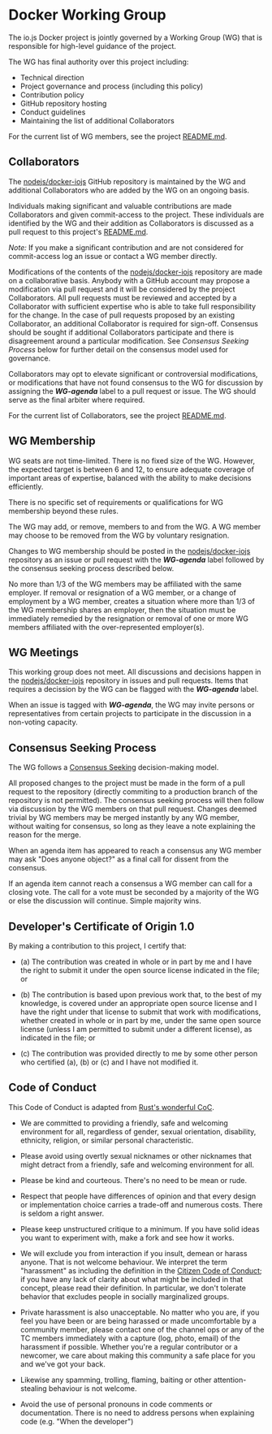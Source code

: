 # Docker Working Group

The io.js Docker project is jointly governed by a Working Group (WG)
that is responsible for high-level guidance of the project.

The WG has final authority over this project including:

* Technical direction
* Project governance and process (including this policy)
* Contribution policy
* GitHub repository hosting
* Conduct guidelines
* Maintaining the list of additional Collaborators

For the current list of WG members, see the project
[README.md](./README.md#people).

## Collaborators

The [nodejs/docker-iojs](https://github.com/nodejs/docker-iojs) GitHub
repository is maintained by the WG and additional Collaborators who
are added by the WG on an ongoing basis.

Individuals making significant and valuable contributions are made
Collaborators and given commit-access to the project.  These
individuals are identified by the WG and their addition as
Collaborators is discussed as a pull request to this project's
[README.md](./README.md#people).

_Note:_ If you make a significant contribution and are not considered
for commit-access log an issue or contact a WG member directly.

Modifications of the contents of the
[nodejs/docker-iojs](https://github.com/nodejs/docker-iojs) repository
are made on a collaborative basis.  Anybody with a GitHub account may
propose a modification via pull request and it will be considered by
the project Collaborators.  All pull requests must be reviewed and
accepted by a Collaborator with sufficient expertise who is able to
take full responsibility for the change.  In the case of pull requests
proposed by an existing Collaborator, an additional Collaborator is
required for sign-off.  Consensus should be sought if additional
Collaborators participate and there is disagreement around a
particular modification.  See _Consensus Seeking Process_ below for
further detail on the consensus model used for governance.

Collaborators may opt to elevate significant or controversial
modifications, or modifications that have not found consensus to the
WG for discussion by assigning the ***WG-agenda*** label to a pull
request or issue.  The WG should serve as the final arbiter where
required.

For the current list of Collaborators, see the project
[README.md](./README.md#people).

## WG Membership

WG seats are not time-limited.  There is no fixed size of the WG.
However, the expected target is between 6 and 12, to ensure adequate
coverage of important areas of expertise, balanced with the ability to
make decisions efficiently.

There is no specific set of requirements or qualifications for WG
membership beyond these rules.

The WG may add, or remove, members to and from the WG. A WG member may
choose to be removed from the WG by voluntary resignation.

Changes to WG membership should be posted in the
[nodejs/docker-iojs](https://github.com/nodejs/docker-iojs) repository
as an issue or pull request with the ***WG-agenda*** label followed by
the consensus seeking process described below.

No more than 1/3 of the WG members may be affiliated with the same
employer.  If removal or resignation of a WG member, or a change of
employment by a WG member, creates a situation where more than 1/3 of
the WG membership shares an employer, then the situation must be
immediately remedied by the resignation or removal of one or more WG
members affiliated with the over-represented employer(s).

## WG Meetings

This working group does not meet.  All discussions and decisions
happen in the
[nodejs/docker-iojs](https://github.com/nodejs/docker-iojs) repository
in issues and pull requests.  Items that requires a decission by the
WG can be flagged with the ***WG-agenda*** label.

When an issue is tagged with ***WG-agenda***, the WG may invite
persons or representatives from certain projects to participate in the
discussion in a non-voting capacity.

## Consensus Seeking Process

The WG follows a [Consensus
Seeking](http://en.wikipedia.org/wiki/Consensus-seeking_decision-making)
decision-making model.

All proposed changes to the project must be made in the form of a pull
request to the repository (directly commiting to a production branch
of the repository is not permitted).  The consensus seeking process
will then follow via discussion by the WG members on that pull
request.  Changes deemed trivial by WG members may be merged instantly
by any WG member, without waiting for consensus, so long as they leave
a note explaining the reason for the merge.

When an agenda item has appeared to reach a consensus any WG member
may ask "Does anyone object?" as a final call for dissent from the
consensus.

If an agenda item cannot reach a consensus a WG member can call for a
closing vote.  The call for a vote must be seconded by a majority of
the WG or else the discussion will continue.  Simple majority wins.

## Developer's Certificate of Origin 1.0

By making a contribution to this project, I certify that:

* (a) The contribution was created in whole or in part by me and I
  have the right to submit it under the open source license indicated
  in the file; or

* (b) The contribution is based upon previous work that, to the best
  of my knowledge, is covered under an appropriate open source license
  and I have the right under that license to submit that work with
  modifications, whether created in whole or in part by me, under the
  same open source license (unless I am permitted to submit under a
  different license), as indicated in the file; or

* (c) The contribution was provided directly to me by some other
  person who certified (a), (b) or (c) and I have not modified it.

## Code of Conduct

This Code of Conduct is adapted from [Rust's wonderful
CoC](https://github.com/rust-lang/rust/wiki/Note-development-policy#conduct).

* We are committed to providing a friendly, safe and welcoming
  environment for all, regardless of gender, sexual orientation,
  disability, ethnicity, religion, or similar personal characteristic.

* Please avoid using overtly sexual nicknames or other nicknames that
  might detract from a friendly, safe and welcoming environment for
  all.

* Please be kind and courteous.  There's no need to be mean or rude.
* Respect that people have differences of opinion and that every
  design or implementation choice carries a trade-off and numerous
  costs.  There is seldom a right answer.

* Please keep unstructured critique to a minimum.  If you have solid
  ideas you want to experiment with, make a fork and see how it works.

* We will exclude you from interaction if you insult, demean or harass
  anyone.  That is not welcome behaviour.  We interpret the term
  "harassment" as including the definition in the [Citizen Code of
  Conduct](http://citizencodeofconduct.org/); if you have any lack of
  clarity about what might be included in that concept, please read
  their definition.  In particular, we don't tolerate behavior that
  excludes people in socially marginalized groups.

* Private harassment is also unacceptable.  No matter who you are, if
  you feel you have been or are being harassed or made uncomfortable
  by a community member, please contact one of the channel ops or any
  of the TC members immediately with a capture (log, photo, email) of
  the harassment if possible.  Whether you're a regular contributor or
  a newcomer, we care about making this community a safe place for you
  and we've got your back.

* Likewise any spamming, trolling, flaming, baiting or other
  attention-stealing behaviour is not welcome.

* Avoid the use of personal pronouns in code comments or
  documentation.  There is no need to address persons when explaining
  code (e.g. "When the developer")
